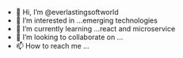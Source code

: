 - 👋 Hi, I’m @everlastingsoftworld
- 👀 I’m interested in ...emerging technologies
- 🌱 I’m currently learning ...react and microservice
- 💞️ I’m looking to collaborate on ...
- 📫 How to reach me ...

<!---
everlastingsoftworld/everlastingsoftworld is a ✨ special ✨ repository because its `README.md` (this file) appears on your GitHub profile.
You can click the Preview link to take a look at your changes.
--->
